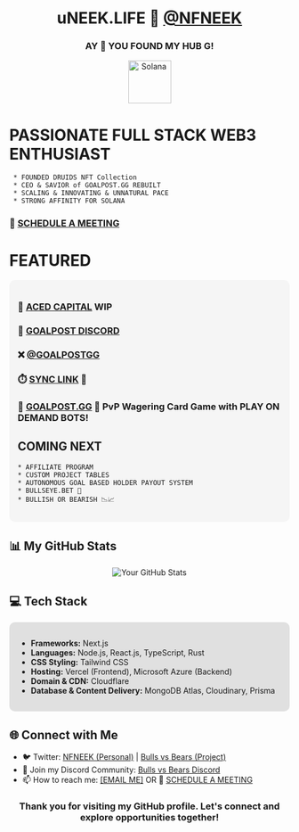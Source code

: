 <h1 align="center"> uNEEK.LIFE 🌹 <a href="https://x.com/nfneek">@NFNEEK</a></h1>
<h3 align="center"> AY 👋 YOU FOUND MY HUB G!</h3>
  
<a href="https://goalpost.gg" align="center">
<p align="center">
  <img src="https://res.cloudinary.com/bullsvbears/image/upload/v1701153025/SOLANA/Solana%20Logomark/SVG/Solana_Logomark_-_Color_xhsis5.svg" alt="Solana" width="77"/>
</p>
</a>

  # PASSIONATE FULL STACK WEB3 ENTHUSIAST
     * FOUNDED DRUIDS NFT Collection
     * CEO & SAVIOR of GOALPOST.GG REBUILT
     * SCALING & INNOVATING & UNNATURAL PACE
     * STRONG AFFINITY FOR SOLANA
     
### 📆 [SCHEDULE A MEETING](https://fantastical.app/uneek/sync)

# FEATURED

<div style="background-color:#f5f5f5;padding:15px;border-radius:10px;">
  
### <strong>🧃</strong> [ACED CAPITAL](https://aced.capital) WIP
### <strong>🎲</strong> [GOALPOST DISCORD](https://discord.gg/goalpost)
### <strong>❌</strong> <a href="https://x.com/goalpostgg">@GOALPOSTGG</a>
### <strong>⏱️</strong> [SYNC LINK](https://synclink.me) <strong>💨</strong>
### 🎯 [GOALPOST.GG](https://goalpost.gg) 🎯 <strong>PvP Wagering Card Game with PLAY ON DEMAND BOTS!</strong>
  ## COMING NEXT
    * AFFILIATE PROGRAM
    * CUSTOM PROJECT TABLES
    * AUTONOMOUS GOAL BASED HOLDER PAYOUT SYSTEM
    * BULLSEYE.BET 👀
    * BULLISH OR BEARISH 📉📈


</div>

## 📊 My GitHub Stats
<p align="center">
  <img src="https://github-readme-stats.vercel.app/api?username=NFNEEK&show_icons=true&theme=tokyonight&count_private=true&include_all_commits=true" alt="Your GitHub Stats" />
</p>

## 💻 Tech Stack
<div style="background-color:#e0e0e0;padding:15px;border-radius:10px;">
<ul>
<li><strong>Frameworks:</strong> Next.js</li>
<li><strong>Languages:</strong> Node.js, React.js, TypeScript, Rust</li>
<li><strong>CSS Styling:</strong> Tailwind CSS</li>
<li><strong>Hosting:</strong> Vercel (Frontend), Microsoft Azure (Backend)</li>
<li><strong>Domain & CDN:</strong> Cloudflare</li>
<li><strong>Database & Content Delivery:</strong> MongoDB Atlas, Cloudinary, Prisma</li>
</ul>
</div>

## 🌐 Connect with Me
- 🐦 Twitter: <a href="https://x.com/nfneek">NFNEEK (Personal)</a> | <a href="https://x.com/goalpostgg">Bulls vs Bears (Project)</a>
- 💬 Join my Discord Community: <a href="https://discord.gg/goalpost">Bulls vs Bears Discord</a>
- 📫 How to reach me: <a href="mailto:neek@aced.capital">[EMAIL ME]</a> OR 📆 [SCHEDULE A MEETING](https://fantastical.app/uneek/sync)

<h3 align="center">Thank you for visiting my GitHub profile. Let's connect and explore opportunities together!</h3>
